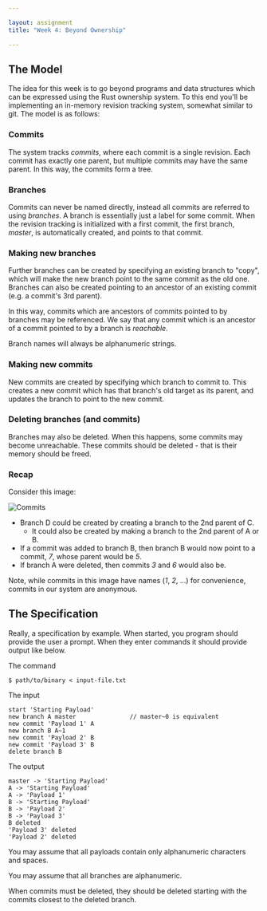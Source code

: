 ```yaml
---

layout: assignment
title: "Week 4: Beyond Ownership"

---
```


## The Model

The idea for this week is to go beyond programs and data structures which can
be expressed using the Rust ownership system. To this end you'll be implementing
an in-memory revision tracking system, somewhat similar to git. The model is as
follows:

### Commits

The system tracks _commits_, where each commit is a single revision. Each commit
has exactly one parent, but multiple commits may have the same parent. In this
way, the commits form a tree.

### Branches

Commits can never be named directly, instead all commits are referred to using
_branches_. A branch is essentially just a label for some commit. When the
revision tracking is initialized with a first commit, the first branch,
_master_, is automatically created, and points to that commit.

### Making new branches

Further branches can be created by specifying an existing branch to "copy",
which will make the new branch point to the same commit as the old one. Branches
can also be created pointing to an ancestor of an existing commit (e.g. a
commit's 3rd parent).

In this way, commits which are ancestors of commits pointed to by branches may
be referenced. We say that any commit which is an ancestor of a commit pointed
to by a branch is _reachable_.

Branch names will always be alphanumeric strings.

### Making new commits

New commits are created by specifying which branch to commit to. This creates a
new commit which has that branch's old target as its parent, and updates the
branch to point to the new commit.

### Deleting branches (and commits)

Branches may also be deleted. When this happens, some commits may become
unreachable. These commits should be deleted - that is their memory should be
freed.

### Recap

Consider this image:

![Commits][commits]

   * Branch D could be created by creating a branch to the 2nd parent of C.
      * It could also be created by making a branch to the 2nd parent of A or B.
   * If a commit was added to branch B, then branch B would now point to a
     commit, _7_, whose parent would be _5_.
   * If branch A were deleted, then commits _3_ and _6_ would also be.

Note, while commits in this image have names (_1_, _2_, ...) for convenience,
commits in our system are anonymous.

## The Specification

Really, a specification by example. When started, you program should provide
the user a prompt. When they enter commands it should provide output like below.

The command
```text
$ path/to/binary < input-file.txt
```

The input
```text
start 'Starting Payload'
new branch A master               // master~0 is equivalent
new commit 'Payload 1' A
new branch B A~1
new commit 'Payload 2' B
new commit 'Payload 3' B
delete branch B
```

The output
```text
master -> 'Starting Payload'
A -> 'Starting Payload'
A -> 'Payload 1'
B -> 'Starting Payload'
B -> 'Payload 2'
B -> 'Payload 3'
B deleted
'Payload 3' deleted
'Payload 2' deleted
```

You may assume that all payloads contain only alphanumeric characters and
spaces.

You may assume that all branches are alphanumeric.

When commits must be deleted, they should be deleted starting with the commits
closest to the deleted branch.

[commits]: https://docs.google.com/drawings/d/1NdZZiarwfJQLxAPDmdggTZf_kKAj5GaUYKm5FOEDJPU/pub?w=556&h=456
